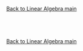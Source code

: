 [Back to Linear Algebra main](../../main.md)

# 



<br>

[Back to Linear Algebra main](../../main.md)